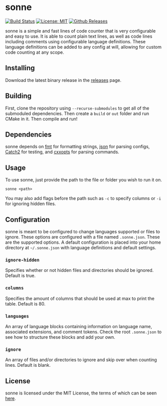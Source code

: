 # sonne

[![Build Status](https://travis-ci.com/tinfoilboy/sonne.svg?branch=master)](https://travis-ci.com/tinfoilboy/sonne)
[![License: MIT](https://img.shields.io/badge/License-MIT-yellow.svg)](https://opensource.org/licenses/MIT)
[![Github Releases](https://img.shields.io/github/release/tinfoilboy/sonne.svg)](https://github.com/tinfoilboy/sonne/releases)

sonne is a simple and fast lines of code counter that is very configurable and easy to use. It is able to count plain text lines, as well as code lines including comments using configurable language definitions. These language definitions can be added to any config at will, allowing for custom code counting at any scope.

## Installing

Download the latest binary release in the [releases](https://github.com/tinfoilboy/sonne/releases) page.

## Building

First, clone the repository using `--recurse-submodules` to get all of the submoduled dependencies.
Then create a `build` or `out` folder and run CMake in it.
Then compile and run!

## Dependencies

sonne depends on [fmt](https://github.com/fmtlib/fmt) for formatting strings, [json](https://github.com/nlohmann/json) for parsing configs, [Catch2](https://github.com/catchorg/Catch2) for testing, and [cxxopts](https://github.com/jarro2783/cxxopts) for parsing commands.

## Usage

To use sonne, just provide the path to the file or folder you wish to run it on.

    sonne <path>

You may also add flags before the path such as `-c` to specify columns or `-i` for ignoring hidden files.

## Configuration

sonne is meant to be configured to change languages supported or files to ignore. These options are configured with a file named `.sonne.json`. These are the supported options. A default configuration is placed into your home directory at `~/.sonne.json` with language definitions and default settings.

### `ignore-hidden`

Specifies whether or not hidden files and directories should be ignored.
Default is true.

### `columns`

Specifies the amount of columns that should be used at max to print the table.
Default is 80.

### `languages`

An array of language blocks containing information on language name, associated extensions, and comment tokens.
Check the root `.sonne.json` to see how to structure these blocks and add your own.

### `ignore`

An array of files and/or directories to ignore and skip over when counting lines.
Default is blank.

## License

sonne is licensed under the MIT License, the terms of which can be seen [here](https://github.com/tinfoilboy/sonne/blob/master/LICENSE).

